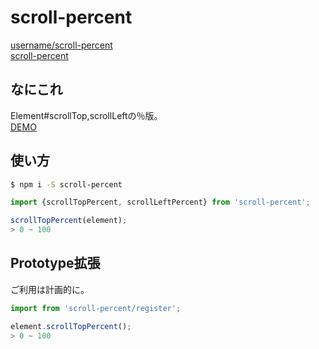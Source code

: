 # scroll-percent
[username/scroll-percent](https://github.com/username/scroll-percent)  
[scroll-percent](https://www.npmjs.com/package/scroll-percent)

## なにこれ
Element#scrollTop,scrollLeftの％版。  
[DEMO](https://jsfiddle.net/3q8r49py/)

## 使い方
```sh
$ npm i -S scroll-percent
```
```js
import {scrollTopPercent, scrollLeftPercent} from 'scroll-percent';

scrollTopPercent(element);
> 0 ~ 100
```

## Prototype拡張
ご利用は計画的に。
```js
import from 'scroll-percent/register';

element.scrollTopPercent();
> 0 ~ 100
```
